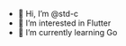 - 👋 Hi, I’m @std-c
- 👀 I’m interested in Flutter
- 🌱 I’m currently learning Go

<!---
std-c/std-c is a ✨ special ✨ repository because its `README.md` (this file) appears on your GitHub profile.
You can click the Preview link to take a look at your changes.
--->
